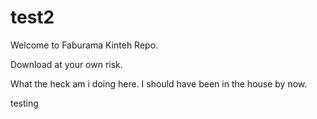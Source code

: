 test2
=====
Welcome to Faburama Kinteh Repo.

Download at your own risk.

What the heck am i doing here. I should have been in the house by now.

testing
